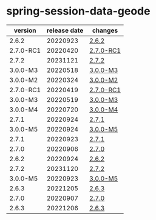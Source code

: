 # spring-session-data-geode	


|version|release date|changes|
|---|---|---|
|2.6.2|20220923|[2.6.2](./2.6.2-20220923.md)|
|2.7.0-RC1|20220420|[2.7.0-RC1](./2.7.0-RC1-20220420.md)|
|2.7.2|20231121|[2.7.2](./2.7.2-20231121.md)|
|3.0.0-M3|20220518|[3.0.0-M3](./3.0.0-M3-20220518.md)|
|3.0.0-M2|20220324|[3.0.0-M2](./3.0.0-M2-20220324.md)|
|2.7.0-RC1|20220419|[2.7.0-RC1](./2.7.0-RC1-20220419.md)|
|3.0.0-M3|20220519|[3.0.0-M3](./3.0.0-M3-20220519.md)|
|3.0.0-M4|20220720|[3.0.0-M4](./3.0.0-M4-20220720.md)|
|2.7.1|20220924|[2.7.1](./2.7.1-20220924.md)|
|3.0.0-M5|20220924|[3.0.0-M5](./3.0.0-M5-20220924.md)|
|2.7.1|20220923|[2.7.1](./2.7.1-20220923.md)|
|2.7.0|20220906|[2.7.0](./2.7.0-20220906.md)|
|2.6.2|20220924|[2.6.2](./2.6.2-20220924.md)|
|2.7.2|20231120|[2.7.2](./2.7.2-20231120.md)|
|3.0.0-M5|20220923|[3.0.0-M5](./3.0.0-M5-20220923.md)|
|2.6.3|20221205|[2.6.3](./2.6.3-20221205.md)|
|2.7.0|20220907|[2.7.0](./2.7.0-20220907.md)|
|2.6.3|20221206|[2.6.3](./2.6.3-20221206.md)|
